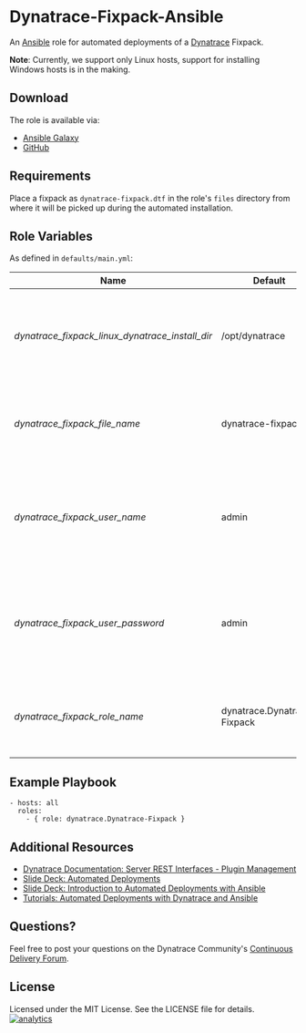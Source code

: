 # Dynatrace-Fixpack-Ansible

An [Ansible](http://www.ansible.com) role for automated deployments of a [Dynatrace](http://bit.ly/dttrial) Fixpack. 

**Note**: Currently, we support only Linux hosts, support for installing Windows hosts is in the making.

## Download

The role is available via:

- [Ansible Galaxy](https://galaxy.ansible.com/list#/roles/2627)
- [GitHub](https://github.com/Dynatrace/Dynatrace-Fixpack-Ansible)

## Requirements

Place a fixpack as ```dynatrace-fixpack.dtf``` in the role's ```files``` directory from where it will be picked up during the automated installation.

## Role Variables

As defined in ```defaults/main.yml```:

| Name                                            | Default                     | Description |
|-------------------------------------------------|-----------------------------|-------------|
| *dynatrace_fixpack_linux_dynatrace_install_dir* | /opt/dynatrace              | The directory that contains an installation of the Dynatrace Server. |
| *dynatrace_fixpack_file_name*                   | dynatrace-fixpack.dtf       | The file name of the Dynatrace Fixpack in the role's ```files``` directory. |
| *dynatrace_fixpack_user_name*                   | admin                       | The username of a Dynatrace user that has the *Manage Fixpacks* permission. |
| *dynatrace_fixpack_user_password*               | admin                       | The password of a Dynatrace user that has the *Manage Fixpacks* permission. |
| *dynatrace_fixpack_role_name*                   | dynatrace.Dynatrace-Fixpack | The actual name of this role in an [Ansible Playbook's](http://docs.ansible.com/playbooks.html) ```roles``` directory. |

## Example Playbook

	- hosts: all
	  roles:
	    - { role: dynatrace.Dynatrace-Fixpack }

## Additional Resources

- [Dynatrace Documentation: Server REST Interfaces - Plugin Management](https://community.compuwareapm.com/community/pages/viewpage.action?pageId=182356644)
- [Slide Deck: Automated Deployments](http://slideshare.net/MartinEtmajer/automated-deployments-slide-share)
- [Slide Deck: Introduction to Automated Deployments with Ansible](http://www.slideshare.net/MartinEtmajer/introduction-to-automated-deployments-with-ansible)
- [Tutorials: Automated Deployments with Dynatrace and Ansible](https://community.compuwareapm.com/community/display/COE/Tutorials+on+Automated+Deployments#TutorialsonAutomatedDeployments-ansible)

## Questions?

Feel free to post your questions on the Dynatrace Community's [Continuous Delivery Forum](https://community.dynatrace.com/community/pages/viewpage.action?pageId=46628921).

## License

Licensed under the MIT License. See the LICENSE file for details.
[![analytics](https://www.google-analytics.com/collect?v=1&t=pageview&_s=1&dl=https%3A%2F%2Fgithub.com%2FdynaTrace&dp=%2FDynatrace-Fixpack-Ansible&dt=Dynatrace-Fixpack-Ansible&_u=Dynatrace~&cid=github.com%2FdynaTrace&tid=UA-54510554-5&aip=1)]()